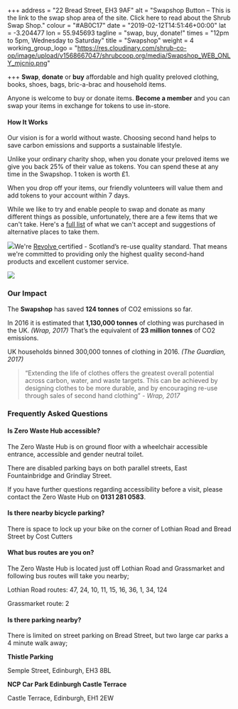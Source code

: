 +++
address = "22 Bread Street, EH3 9AF"
alt = "Swapshop Button – This is the link to the swap shop area of the site. Click here to read about the Shrub Swap Shop."
colour = "#AB0C17"
date = "2019-02-12T14:51:46+00:00"
lat = -3.204477
lon = 55.945693
tagline = "swap, buy, donate!"
times = "12pm to 5pm, Wednesday to Saturday"
title = "Swapshop"
weight = 4
working_group_logo = "https://res.cloudinary.com/shrub-co-op/image/upload/v1568667047/shrubcoop.org/media/Swapshop_WEB_ONLY_mjcnio.png"

+++
**Swap**, **donate** or **buy** affordable and high quality preloved clothing, books, shoes, bags, bric-a-brac and household items.

Anyone is welcome to buy or donate items. **Become a member** and you can swap your items in exchange for tokens to use in-store.

#### **How It Works**

Our vision is for a world without waste. Choosing second hand helps to save carbon emissions and supports a sustainable lifestyle.

Unlike your ordinary charity shop, when you donate your preloved items we give you back 25% of their value as tokens. You can spend these at any time in the Swapshop. 1 token is worth £1.

When you drop off your items, our friendly volunteers will value them and add tokens to your account within 7 days.

While we like to try and enable people to swap and donate as many different things as possible, unfortunately, there are a few items that we can't take. Here's a [full list](https://res.cloudinary.com/shrub-co-op/image/upload/v1571395647/shrubcoop.org/media/SwapshopDonations_edd2f9.pdf "Swapshop donations") of what we can't accept and suggestions of alternative places to take them.

![](https://res.cloudinary.com/shrub-co-op/image/upload/v1576368753/shrubcoop.org/media/revolve_logo_dwfswd.png)We're [Revolve ](https://www.zerowastescotland.org.uk/revolve)certified - Scotland’s re-use quality standard. That means we're committed to providing only the highest quality second-hand products and excellent customer service.

![](https://res.cloudinary.com/shrub-co-op/image/upload/v1568759841/shrubcoop.org/media/swapshop_website_nnquzi.png)

### **Our Impact**

The **Swapshop** has saved **124 tonnes** of CO2 emissions so far.

In 2016 it is estimated that **1,130,000 tonnes** of clothing was purchased in the UK. _(Wrap, 2017)_ That’s the equivalent of **23 million tonnes** of CO2 emissions.

UK households binned 300,000 tonnes of clothing in 2016. _(The Guardian, 2017)_

> “Extending the life of clothes offers the greatest overall potential across carbon, water, and waste targets. This can be achieved by designing clothes to be more durable, and by encouraging re-use through sales of second hand clothing” _- Wrap, 2017_

### Frequently Asked Questions

#### Is Zero Waste Hub accessible?

The Zero Waste Hub is on ground floor with a wheelchair accessible entrance, accessible and gender neutral toilet.

There are disabled parking bays on both parallel streets, East Fountainbridge and Grindlay Street.

If you have further questions regarding accessibility before a visit, please contact the Zero Waste Hub on **0131 281 0583**.

#### Is there nearby bicycle parking?

There is space to lock up your bike on the corner of Lothian Road and Bread Street by Cost Cutters

#### What bus routes are you on?

The Zero Waste Hub is located just off Lothian Road and Grassmarket and following bus routes will take you nearby;

Lothian Road routes: 47, 24, 10, 11, 15, 16, 36, 1, 34, 124

Grassmarket route: 2

#### Is there parking nearby?

There is limited on street parking on Bread Street, but two large car parks a 4 minute walk away;

**Thistle Parking**

Semple Street, Edinburgh, EH3 8BL

**NCP Car Park Edinburgh Castle Terrace**

Castle Terrace, Edinburgh, EH1 2EW